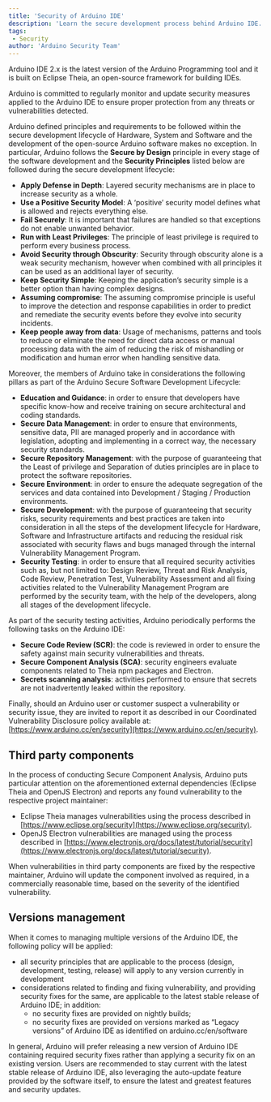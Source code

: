 ```yaml
---
title: 'Security of Arduino IDE'
description: 'Learn the secure development process behind Arduino IDE.'
tags:
 - Security
author: 'Arduino Security Team'
---
```


Arduino IDE 2.x is the latest version of the Arduino Programming tool and it is built on Eclipse Theia, an open-source framework for building IDEs.

Arduino is committed to regularly monitor and update security measures applied to the Arduino IDE to ensure proper protection from any threats or vulnerabilities detected.

Arduino defined principles and requirements to be followed within the secure development lifecycle of Hardware, System and Software and the development of the open-source Arduino software makes no exception. In particular, Arduino follows the **Secure by Design** principle in every stage of the software development and the **Security Principles** listed below are followed during the secure development lifecycle:

- **Apply Defense in Depth**: Layered security mechanisms are in place to increase security as a whole.
- **Use a Positive Security Model**: A ‘positive’ security model defines what is allowed and rejects everything else.
- **Fail Securely**: It is important that failures are handled so that exceptions do not enable unwanted behavior.
- **Run with Least Privileges**: The principle of least privilege is required to perform every business process.
- **Avoid Security through Obscurity**: Security through obscurity alone is a weak security mechanism, however when combined with all principles it can be used as an additional layer of security.
- **Keep Security Simple**: Keeping the application’s security simple is a better option than having complex designs.
- **Assuming compromise**: The assuming compromise principle is useful to improve the detection and response capabilities in order to predict and remediate the security events before they evolve into security incidents.
- **Keep people away from data**: Usage of mechanisms, patterns and tools to reduce or eliminate the need for direct data access or manual processing data with the aim of reducing the risk of mishandling or modification and human error when handling sensitive data.

Moreover, the members of Arduino take in considerations the following pillars as part of the Arduino Secure Software Development Lifecycle:

- **Education and Guidance**: in order to ensure that developers have specific know-how and receive training on secure architectural and coding standards.
- **Secure Data Management**: in order to ensure that environments, sensitive data, PII are managed properly and in accordance with legislation, adopting and implementing in a correct way, the necessary security standards.
- **Secure Repository Management**: with the purpose of guaranteeing that the Least of privilege and Separation of duties principles are in place to protect the software repositories.
- **Secure Environment**: in order to ensure the adequate segregation of the services and data contained into Development / Staging / Production environments.
- **Secure Development**: with the purpose of guaranteeing that security risks, security requirements and best practices are taken into consideration in all the steps of the development lifecycle for Hardware, Software and Infrastructure artifacts and reducing the residual risk associated with security flaws and bugs managed through the internal Vulnerability Management Program.
- **Security Testing**: in order to ensure that all required security activities such as, but not limited to: Design Review, Threat and Risk Analysis, Code Review, Penetration Test, Vulnerability Assessment and all fixing activities related to the Vulnerability Management Program are performed by the security team, with the help of the developers, along all stages of the development lifecycle.

As part of the security testing activities, Arduino periodically performs the following tasks on the Arduino IDE:

- **Secure Code Review (SCR)**: the code is reviewed in order to ensure the safety against main security vulnerabilities and threats.
- **Secure Component Analysis (SCA)**: security engineers evaluate components related to Theia npm packages and Electron.
- **Secrets scanning analysis**: activities performed to ensure that secrets are not inadvertently leaked within the repository.

Finally, should an Arduino user or customer suspect a vulnerability or security issue, they are invited to report it as described in our Coordinated Vulnerability Disclosure policy available at: [https://www.arduino.cc/en/security](https://www.arduino.cc/en/security).

## Third party components
In the process of conducting Secure Component Analysis, Arduino puts particular attention on the aforementioned  external dependencies (Eclipse Theia and OpenJS Electron) and reports any found vulnerability to the respective project maintainer:

- Eclipse Theia manages vulnerabilities using the process described in [https://www.eclipse.org/security](https://www.eclipse.org/security).
- OpenJS Electron vulnerabilities are managed using the process described in [https://www.electronjs.org/docs/latest/tutorial/security](https://www.electronjs.org/docs/latest/tutorial/security).

When vulnerabilities in third party components are fixed by the respective maintainer, Arduino will update the component involved as required, in a commercially reasonable time, based on the severity of the identified vulnerability.

## Versions management
When it comes to managing multiple versions of the Arduino IDE, the following policy will be applied:

- all security principles that are applicable to the process (design, development, testing, release) will apply to any version currently in development
- considerations related  to finding and fixing vulnerability, and providing security fixes for the same, are applicable to the latest stable release of Arduino IDE; in addition:
    - no security fixes are provided on nightly builds;
    - no security fixes  are provided on versions marked as “Legacy versions” of Arduino IDE as identified on arduino.cc/en/software 

In general, Arduino will prefer releasing a new version of Arduino IDE containing required security fixes rather than applying a security fix on an existing version. Users are recommended to stay current with the latest stable release of Arduino IDE, also leveraging the auto-update feature provided by the software itself, to ensure the latest and greatest features and security updates.

